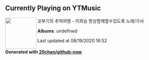 ## Currently Playing on YTMusic

[<img align="left" width="100" src="https://i.ytimg.com/vi/Uz6L5EYMZN0/sddefault.jpg?sqp=-oaymwEWCJADEOEBIAQqCghqEJQEGHgg6AJIWg&rs">](https://music.youtube.com/channel/UCd0TyPN4lk7NhnoiiZkEglA)

꼬부기의 추억여행 - 이희승 항상함께할수있도록 노래/가사

**Albums**: undefined

Last updated at 08/19/2020 16:52

#### Generated with [20chan/github-now](https://github.com/20chan/github-now)


<!--
**20chan/20chan** is a ✨ _special_ ✨ repository because its `README.md` (this file) appears on your GitHub profile.

Here are some ideas to get you started:

- 🔭 I’m currently working on ...
- 🌱 I’m currently learning ...
- 👯 I’m looking to collaborate on ...
- 🤔 I’m looking for help with ...
- 💬 Ask me about ...
- 📫 How to reach me: ...
- 😄 Pronouns: ...
- ⚡ Fun fact: ...
-->
